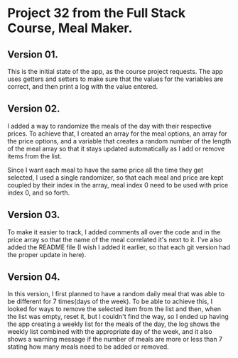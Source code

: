# Project 32 from the Full Stack Course, Meal Maker.

## Version 01.

This is the initial state of the app, as the course project requests. The app uses getters and setters to make sure that the values for the
variables are correct, and then print a log with the value entered.

## Version 02.

I added a way to randomize the meals of the day with their respective prices. To achieve that, I created an array for the meal options, an
array for the price options, and a variable that creates a random number of the length of the meal array so that it stays updated
automatically as I add or remove items from the list.

Since I want each meal to have the same price all the time they get selected, I used a single randomizer, so that each meal and price are
kept coupled by their index in the array, meal index 0 need to be used with price index 0, and so forth.

## Version 03.

To make it easier to track, I added comments all over the code and in the price array so that the name of the meal correlated it's next to
it. I've also added the README file (I wish I added it earlier, so that each git version had the proper update in here).

## Version 04.

In this version, I first planned to have a random daily meal that was able to be different for 7 times(days of the week). To be able to
achieve this, I looked for ways to remove the selected item from the list and then, when the list was empty, reset it, but I couldn't find
the way, so I ended up having the app creating a weekly list for the meals of the day, the log shows the weekly list combined with the
appropriate day of the week, and it also shows a warning message if the number of meals are more or less than 7 stating how many meals need
to be added or removed. 